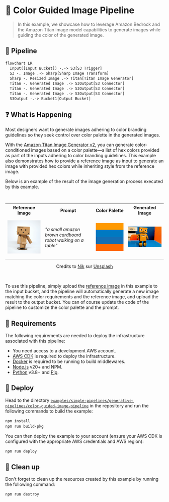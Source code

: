 # 🎨 Color Guided Image Pipeline

> In this example, we showcase how to leverage Amazon Bedrock and the Amazon Titan image model capabilities to generate images while guiding the color of the generated image.

## :dna: Pipeline

```mermaid
flowchart LR
  Input([Input Bucket]) -.-> S3[S3 Trigger]
  S3 -. Image .-> Sharp[Sharp Image Transform]
  Sharp -. Resized Image .-> Titan[Titan Image Generator]
  Titan -. Generated Image .-> S3Output[S3 Connector]
  Titan -. Generated Image .-> S3Output[S3 Connector]
  Titan -. Generated Image .-> S3Output[S3 Connector]
  S3Output -.-> Bucket1[Output Bucket]
```

## ❓ What is Happening

Most designers want to generate images adhering to color branding guidelines so they seek control over color palette in the generated images.

With the [Amazon Titan Image Generator v2](https://aws.amazon.com/fr/blogs/aws/amazon-titan-image-generator-v2-is-now-available-in-amazon-bedrock/), you can generate color-conditioned images based on a color palette—a list of hex colors provided as part of the inputs adhering to color branding guidelines. This example also demonstrates how to provide a reference image as input to generate an image with provided hex colors while inheriting style from the reference image.

Below is an example of the result of the image generation process executed by this example.

<br />
<p align="center">
  <table style="display: table; margin: auto">
    <tr>
      <th>Reference Image</th>
      <th>Prompt</th>
      <th>Color Palette</th>
      <th>Generated Image</th>
    </tr>
    <tr>
      <td style="padding-top: 0.8em; padding-bottom: 1em">
        <img width="220" src="assets/original.jpg" alt="Original Image" />
      </td>
      <td style="padding-top: 0.8em; padding-bottom: 1em;">
        <em>"a small amazon brown cardboard robot walking on a table"</em>
      </td>
      <td style="padding-top: 0.8em; padding-bottom: 1em;">
        <img width="220" src="assets/color-palette.png" alt="Color Palette" />
      </td>
      <td style="padding-top: 0.8em; padding-bottom: 1em">
        <img width="220" src="assets/result.png" alt="Background Removed" />
      </td>
    </tr>
  </table>
  <p align="center">Credits to <a href="https://unsplash.com/fr/@helloimnik?utm_content=creditCopyText&utm_medium=referral&utm_source=unsplash">Nik</a> sur <a href="https://unsplash.com/fr/photos/figurine-de-personnage-de-boite-en-carton-amazon-r22qS5ejODs?utm_content=creditCopyText&utm_medium=referral&utm_source=unsplash">Unsplash</a></p>
</p>
<br />

To use this pipeline, simply upload the [reference image](./assets/original.jpg) in this example to the input bucket, and the pipeline will automatically generate a new image matching the color requirements and the reference image, and upload the result to the output bucket. You can of course update the code of the pipeline to customize the color palette and the prompt.

## 📝 Requirements

The following requirements are needed to deploy the infrastructure associated with this pipeline:

- You need access to a development AWS account.
- [AWS CDK](https://docs.aws.amazon.com/cdk/latest/guide/getting_started.html#getting_started_install) is required to deploy the infrastructure.
- [Docker](https://docs.docker.com/get-docker/) is required to be running to build middlewares.
- [Node.js](https://nodejs.org/en/download/) v20+ and NPM.
- [Python](https://www.python.org/downloads/) v3.8+ and [Pip](https://pip.pypa.io/en/stable/installation/).

## 🚀 Deploy

Head to the directory [`examples/simple-pipelines/generative-pipelines/color-guided-image-pipeline`](/examples/simple-pipelines/generative-pipelines/color-guided-image-pipeline) in the repository and run the following commands to build the example:

```bash
npm install
npm run build-pkg
```

You can then deploy the example to your account (ensure your AWS CDK is configured with the appropriate AWS credentials and AWS region):

```bash
npm run deploy
```

## 🧹 Clean up

Don't forget to clean up the resources created by this example by running the following command:

```bash
npm run destroy
```
